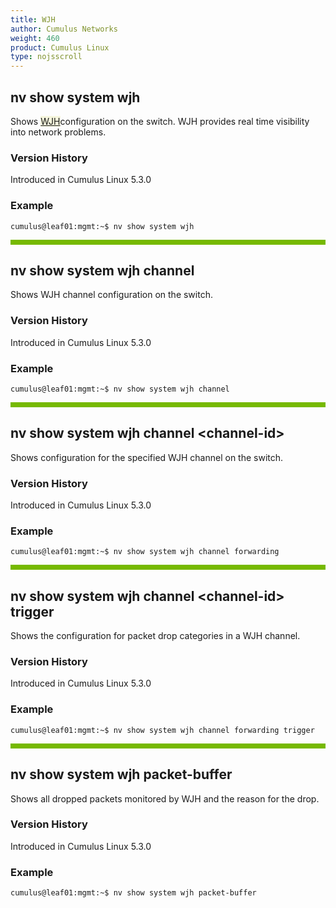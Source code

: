 ```yaml
---
title: WJH
author: Cumulus Networks
weight: 460
product: Cumulus Linux
type: nojsscroll
---
```

## nv show system wjh

Shows <span style="background-color:#F5F5DC">[WJH](## "What Just Happened")</span>configuration on the switch. WJH provides real time visibility into network problems.

### Version History

Introduced in Cumulus Linux 5.3.0

### Example

```
cumulus@leaf01:mgmt:~$ nv show system wjh
```

<HR STYLE="BORDER: DASHED RGB(118,185,0) 1.0PX;BACKGROUND-COLOR: RGB(118,185,0);HEIGHT: 6.0PX;"/>

## nv show system wjh channel

Shows WJH channel configuration on the switch.

### Version History

Introduced in Cumulus Linux 5.3.0

### Example

```
cumulus@leaf01:mgmt:~$ nv show system wjh channel
```

<HR STYLE="BORDER: DASHED RGB(118,185,0) 1.0PX;BACKGROUND-COLOR: RGB(118,185,0);HEIGHT: 6.0PX;"/>

## nv show system wjh channel \<channel-id\>

Shows configuration for the specified WJH channel on the switch.

### Version History

Introduced in Cumulus Linux 5.3.0

### Example

```
cumulus@leaf01:mgmt:~$ nv show system wjh channel forwarding
```

<HR STYLE="BORDER: DASHED RGB(118,185,0) 1.0PX;BACKGROUND-COLOR: RGB(118,185,0);HEIGHT: 6.0PX;"/>

## nv show system wjh channel \<channel-id\> trigger

Shows the configuration for packet drop categories in a WJH channel.

### Version History

Introduced in Cumulus Linux 5.3.0

### Example

```
cumulus@leaf01:mgmt:~$ nv show system wjh channel forwarding trigger
```

<HR STYLE="BORDER: DASHED RGB(118,185,0) 1.0PX;BACKGROUND-COLOR: RGB(118,185,0);HEIGHT: 6.0PX;"/>

## nv show system wjh packet-buffer

Shows all dropped packets monitored by WJH and the reason for the drop.

### Version History

Introduced in Cumulus Linux 5.3.0

### Example

```
cumulus@leaf01:mgmt:~$ nv show system wjh packet-buffer
```
